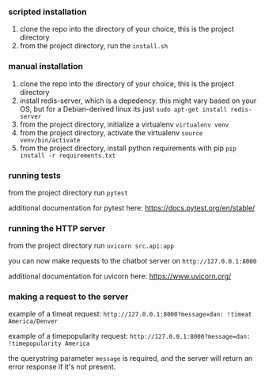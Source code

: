 ### scripted installation

1. clone the repo into the directory of your choice, this is the project directory
2. from the project directory, run the `install.sh`

### manual installation

1. clone the repo into the directory of your choice, this is the project directory
2. install redis-server, which is a depedency. this might vary based on your OS, but for a Debian-derived linux its just `sudo apt-get install redis-server`
3. from the project directory, initialize a virtualenv `virtualenv venv`
4. from the project directory, activate the virtualenv `source venv/bin/activate`
5. from the project directory, install python requirements with pip `pip install -r requirements.txt`

### running tests

from the project directory run `pytest`

additional documentation for pytest here: https://docs.pytest.org/en/stable/

### running the HTTP server

from the project directory run `uvicorn src.api:app`

you can now make requests to the chatbot server on `http://127.0.0.1:8000`

additional documentation for uvicorn here: https://www.uvicorn.org/

### making a request to the server

example of a timeat request: `http://127.0.0.1:8000?message=dan: !timeat America/Denver`

example of a timepopularity request: `http://127.0.0.1:8000?message=dan: !timepopularity America`

the querystring parameter `message` is required, and the server will return an error response if it's not present. 
